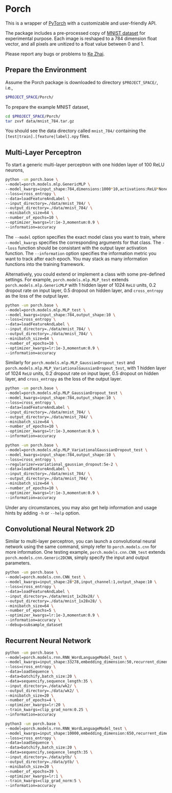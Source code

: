 # Porch

This is a wrapper of [PyTorch](https://github.com/pytorch/pytorch) with a customizable and user-friendly API.

The package includes a pre-processed copy of [MNIST dataset](http://yann.lecun.com/exdb/mnist/) for experimental purpose.
Each image is reshaped to a 784 dimension float vector, and all pixels are unitized to a float value between 0 and 1.

Please report any bugs or problems to [Ke Zhai](http://kzhai.github.io/).

## Prepare the Environment

Assume the Porch package is downloaded to directory `$PROJECT_SPACE/`, i.e., 

```bash
$PROJECT_SPACE/Porch/
```

To prepare the example MNIST dataset,

```bash
cd $PROJECT_SPACE/Porch/
tar zxvf data/mnist_784.tar.gz
```
	
You should see the data directory called `mnist_784/` containing the `[test|train].[feature|label].npy` files.

## Multi-Layer Perceptron

To start a generic multi-layer perceptron with one hidden layer of 100 ReLU neurons,

```bash
python -um porch.base \
--model=porch.models.mlp.GenericMLP \
--model_kwargs=input_shape:784,dimensions:1000*10,activations:ReLU*None,drop_modes:Dropout,drop_rates:0.2*0.5 \
--loss=cross_entropy \
--data=loadFeatureAndLabel \
--input_directory=./data/mnist_784/ \
--output_directory=./data/mnist_784/ \
--minibatch_size=64 \
--number_of_epochs=10 \
--optimizer_kwargs=lr:1e-3,momentum:0.9 \
--information=accuracy
```

The `--model` option specifies the exact model class you want to train, where `--model_kwargs` specifies the corresponding arguments for that class.
The `--loss` function should be consistant with the output layer activation function.
The `--information` option specifies the information metric you want to track after each epoch.
You may stack as many information functions into the training framework.

Alternatively, you could extend or implement a class with some pre-defined settings.
For example, `porch.models.mlp.MLP_test` extends `porch.models.mlp.GenericMLP` with 1 hidden layer of 1024 `ReLU` units, 0.2 dropout rate on input layer, 0.5 dropout on hidden layer, and `cross_entropy` as the loss of the output layer.

```bash
python -um porch.base \
--model=porch.models.mlp.MLP_test \
--model_kwargs=input_shape:784,output_shape:10 \
--loss=cross_entropy \
--data=loadFeatureAndLabel \
--input_directory=./data/mnist_784/ \
--output_directory=./data/mnist_784/ \
--minibatch_size=64 \
--number_of_epochs=10 \
--optimizer_kwargs=lr:1e-3,momentum:0.9 \
--information=accuracy
```

Similarly for `porch.models.mlp.MLP_GaussianDropout_test` and `porch.models.mlp.MLP_VariationalGaussianDropout_test`, with 1 hidden layer of 1024 `ReLU` units, 0.2 dropout rate on input layer, 0.5 dropout on hidden layer, and `cross_entropy` as the loss of the output layer.

```bash
python -um porch.base \
--model=porch.models.mlp.MLP_GaussianDropout_test \
--model_kwargs=input_shape:784,output_shape:10 \
--loss=cross_entropy \
--data=loadFeatureAndLabel \
--input_directory=./data/mnist_784/ \
--output_directory=./data/mnist_784/ \
--minibatch_size=64 \
--number_of_epochs=10 \
--optimizer_kwargs=lr:1e-3,momentum:0.9 \
--information=accuracy
```

```bash
python -um porch.base \
--model=porch.models.mlp.MLP_VariationalGaussianDropout_test \
--model_kwargs=input_shape:784,output_shape:10 \
--loss=cross_entropy \
--regularizer=variational_gaussian_dropout:5e-2 \
--data=loadFeatureAndLabel \
--input_directory=./data/mnist_784/ \
--output_directory=./data/mnist_784/ \
--minibatch_size=64 \
--number_of_epochs=10 \
--optimizer_kwargs=lr:1e-3,momentum:0.9 \
--information=accuracy
```

Under any circumstances, you may also get help information and usage hints by adding `-h` or `--help` option.

## Convolutional Neural Network 2D

Similar to multi-layer perceptron, you can launch a convolutional neural network using the same command, simply refer to `porch.models.cnn` for more information.
One testing example, `porch.models.cnn.CNN_test` extends `porch.models.cnn.Generic2DCNN`, simply specify the input and output parameters.

```bash
python -um porch.base \
--model=porch.models.cnn.CNN_test \
--model_kwargs=input_shape:28*28,input_channel:1,output_shape:10 \
--loss=cross_entropy \
--data=loadFeatureAndLabel \
--input_directory=./data/mnist_1x28x28/ \
--output_directory=./data/mnist_1x28x28/ \
--minibatch_size=64 \
--number_of_epochs=5 \
--optimizer_kwargs=lr:1e-3,momentum:0.9 \
--information=accuracy \
--debug=subsample_dataset
```

## Recurrent Neural Network

```bash
python -um porch.base \
--model=porch.models.rnn.RNN_WordLanguageModel_test \
--model_kwargs=input_shape:33278,embedding_dimension:50,recurrent_dimension:50,drop_rate:0.5,output_shape:33278 \
--loss=cross_entropy \
--data=loadSequence \
--data=batchify,batch_size:20 \
--data=sequencify,sequence_length:35 \
--input_directory=./data/wk2/ \
--output_directory=./data/wk2/ \
--minibatch_size=20 \
--number_of_epochs=4 \
--optimizer_kwargs=lr:20 \
--train_kwargs=clip_grad_norm:0.25 \
--information=accuracy
```

```bash
python3 -um porch.base \
--model=porch.models.rnn.RNN_WordLanguageModel_test \
--model_kwargs=input_shape:10000,embedding_dimension:650,recurrent_dimension:650,drop_rate:0.5,output_shape:10000 \
--loss=cross_entropy \
--data=loadSequence \
--data=batchify,batch_size:20 \
--data=sequencify,sequence_length:35 \
--input_directory=./data/ptb/ \
--output_directory=./data/ptb/ \
--minibatch_size=20 \
--number_of_epochs=39 \
--optimizer_kwargs=lr:1 \
--train_kwargs=clip_grad_norm:5 \
--information=accuracy
```